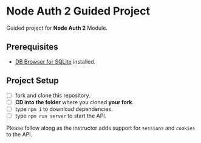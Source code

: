 # Node Auth 2 Guided Project

Guided project for **Node Auth 2** Module.

## Prerequisites

- [DB Browser for SQLite](https://sqlitebrowser.org/) installed.

## Project Setup

- [ ] fork and clone this repository.
- [ ] **CD into the folder** where you cloned **your fork**.
- [ ] type `npm i` to download dependencies.
- [ ] type `npm run server` to start the API.

Please follow along as the instructor adds support for `sessions` and `cookies` to the API.
